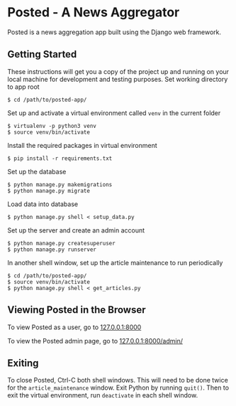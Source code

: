 # Posted - A News Aggregator
Posted is a news aggregation app built using the Django web framework.

## Getting Started
These instructions will get you a copy of the project up and running on your local machine for development and testing purposes.
Set working directory to app root
```
$ cd /path/to/posted-app/
```

Set up and activate a virtual environment called `venv` in the current folder
```
$ virtualenv -p python3 venv
$ source venv/bin/activate
```

Install the required packages in virtual environment
```
$ pip install -r requirements.txt
```

Set up the database
```
$ python manage.py makemigrations
$ python manage.py migrate
```

Load data into database
```
$ python manage.py shell < setup_data.py
```

 Set up the server and create an admin account
```
$ python manage.py createsuperuser
$ python manage.py runserver
```

In another shell window, set up the article maintenance to run periodically
```
$ cd /path/to/posted-app/
$ source venv/bin/activate
$ python manage.py shell < get_articles.py
```

## Viewing Posted in the Browser
To view Posted as a user, go to [127.0.0.1:8000](http://127.0.0.1:8000/)

To view the Posted admin page, go to [127.0.0.1:8000/admin/](http://127.0.0.1:8000/admin/)

## Exiting
To close Posted, Ctrl-C both shell windows. This will need to be done twice for the `article_maintenance` window.
Exit Python by running `quit()`.
Then to exit the virtual environment, run `deactivate` in each shell window.
